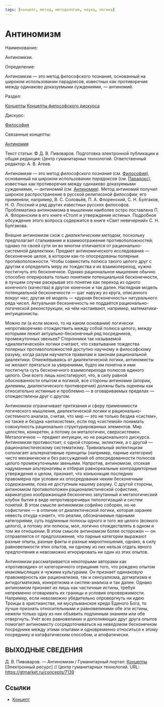 ```yaml
---
tags: [концепт, метод, методология, наука, логика]
---
```

# Антиномизм

Наименование:

Антиномизм.

Определение:

Антиномизм — это метод философского познания, основанный на широком использовании парадоксов, известных как противоречия между одинаково доказуемыми суждениями, — антиномий.

Раздел:

[Концепты](https://gtmarket.ru/concepts/)  [Концепты философского дискурса](https://gtmarket.ru/concepts/philosophical-concepts)

Дискурс:

[Философия](https://gtmarket.ru/concepts/6862)

Связанные концепты:

[Антиномия](https://gtmarket.ru/concepts/7138)

Текст статьи: © Д. В. Пивоваров. Подготовка электронной публикации и общая редакция: Центр гуманитарных технологий. Ответственный редактор: А. В. Агеев.

_Антиномизм_ — это метод _философского познания_ (см. [Философия](https://gtmarket.ru/concepts/6862)), основанный на широком использовании _парадоксов_ (см. [Парадокс](https://gtmarket.ru/concepts/6956)), известных как противоречия между одинаково доказуемыми суждениями, — _антиномий_ (см. [Антиномия](https://gtmarket.ru/concepts/7138)). Метод антиномий получил широкое распространение в русской религиозной философии; его применяли, например, В. С. Соловьёв, П. А. Флоренский, С. Н. Булгаков, Н. О. Лосский и ряд других известных русских философов. Проблематика антиномизма в мышлении наиболее остро поставлена П. А. Флоренским в его книге «Столп и утверждение истины». Подробное обсуждение этого вопроса содержится в книге «Свет невечерний» С. Н. Булгакова.

Внешне антиномизм схож с _диалектическим методом_, поскольку предполагает сталкивание и взаимоотражение противоположностей; однако по своей сути он во многом отличается от рационально-системной диалектики. Предмет антиномического исследования — бесконечное целое, в котором как-то опосредованы полярные противоположности. Чтобы совместить полюса такого целого друг с другом и определить меру их тождества и их взаимопереход, нужно постигнуть это бесконечное. Однако рациональное мышление обычно способно оперировать только понятием потенциальной бесконечности, в лучшем случае раскрывая это понятие как переход из одного конечного (качества) в другое конечное и так далее. Наглядная модель потенциальной бесконечности — шаг наружу из круга, описанного вокруг нас; другая её модель — «дурная бесконечность» натурального ряда чисел. Актуальная бесконечность не поддаётся рационально-логической реконструкции, на чём настаивают, например, математики-интуиционисты.

Можно ли (а если можно, то на каком основании) логически непротиворечиво отождествить между собой полюса целого, между которыми лежит актуально-бесконечный ряд посредников, промежуточных звеньев? Сторонники так называемой «диалектической» логики считают, что схватывание тождества полярных противоположностей доступно научному и философскому разуму, когда разум научается правилам и законам рациональной диалектики. Отмежёвываясь от диалектической логики, антиномисты не желают прятаться за уверениями, будто им понятна и ими постигнута суть бесконечного взаимоперехода полюсов единого целого. Они всего лишь констатируют, что, в силу равной обоснованности опытом и логикой, все стороны антиномии (апории, дилеммы, диалектического противоречия) должны быть оценены как относительно истинные и проблемно — в оговариваемых пределах — отождествлены друг с другом.

Антиномизм ограничивает притязания и сферу применимости логического мышления, диалектической логики и рационально-системного анализа, считая, что мир — это не только бездна «систем», но также и бездна «антисистем», если под «системой» понимать совокупность рационально структурированных элементов. Мир целостен, конкретен, а потому он металогичен, сверхсистемен. Металогичное — предмет интуиции, но не рационального дискурса. Антиномизм противостоит, с одной стороны, эклектике, а с другой — рационалистическому систематизму. Тривиальный эклектицизм сополагает альтернативные принципы (например, парные категории) чисто механически и без рассуждений об опосредованности полюсов целого промежуточными звеньями. Напротив, антиномизм, отсекая надуманные альтернативы и отбирая равнореальные контрадикторные утверждения о целом, признает, что конъюнкция последних правомерна при условии их опосредования неким бесконечным содержанием, пока не доступным нашему разуму. С другой стороны, антиномизм противоположен рационалистической софистике, карикатурно изображающей бесконечно запутанный и металогический клубок бытия в виде непротиворечивых типологизаций и систем понятий. В этом смысле антиномизм софийно соборен, но не софистичен — в отличие от диалектической логики, которая заранее невесть откуда «знает», что реалии, обозначаемые парными категориями, суть подлинные полюсы одного и того же целого (всякого целого), а потому эти полюсы, мол, логично отождествлять в одном и том же отношении. В этом смысле антиномизм более осторожен — он отправляется от предположения, что парные категории выражают разные опыты, разные факты и разные мироотношения, однако, в силу равновеликости этих опытов, ни одному из них нельзя отдать явного предпочтения и невозможно игнорировать ни один из этих опытов.

Антиномизм рассматривается некоторыми авторами как «противоядие» от категоричного отрицания того, что рождено опытом инакомыслящих и чужими культурами. Он признает одинаковую правомерность как рационализма, так и сенсуализма, догматизма и антидогматизма, конкретизма и систем-анализа и так далее. Однако антиномизм признает их лишь как частичные истины, требуя непременно оговаривать их границы и условия опровержимости. Например, если невозможно убедительно опровергнуть ни идею Троицы в христианстве, ни мусульманское кредо Единого Бога, то лучше признать относительными и равновеликими обе эти истины, нежели только одну из них объявить подлинным знанием или обе отвергнуть. Учёт всех равновеликих и дополняющих друг друга опытов помогает антиномисту сосредоточиваться на неведомом бесконечном посреднике между этими опытами и одновременно относиться к этому посреднику и катафатическим способом, и апофатически.

## ВЫХОДНЫЕ СВЕДЕНИЯ

Д. В. Пивоваров. — Антиномизм / Гуманитарный портал: [Концепты](https://gtmarket.ru/concepts/) [Электронный ресурс] // Центр гуманитарных технологий. URL: <https://gtmarket.ru/concepts/7139>

## Ссылки

* [Концепт](Концепт.md)
